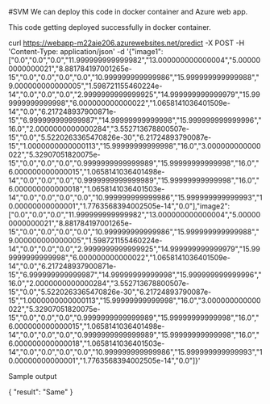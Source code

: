 #SVM We can deploy this code in docker container and Azure web app.

This code getting deployed successfully in docker container.

curl https://webapp-m22aie206.azurewebsites.net/predict -X POST -H 'Content-Type: application/json' -d '{"image1": ["0.0","0.0","0.0","11.999999999999982","13.000000000000004","5.000000000000021","8.881784197001265e-15","0.0","0.0","0.0","0.0","10.999999999999986","15.999999999999988","9.000000000000005","1.598721155460224e-14","0.0","0.0","0.0","2.9999999999999925","14.999999999999979","15.999999999999998","6.000000000000022","1.0658141036401509e-14","0.0","6.217248937900871e-15","6.999999999999987","14.99999999999998","15.999999999999996","16.0","2.0000000000000284","3.552713678800507e-15","0.0","5.5220263365470826e-30","6.21724893790087e-15","1.0000000000000113","15.99999999999998","16.0","3.000000000000022","5.32907051820075e-15","0.0","0.0","0.0","0.9999999999999989","15.99999999999998","16.0","6.000000000000015","1.0658141036401498e-14","0.0","0.0","0.0","0.9999999999999989","15.99999999999998","16.0","6.000000000000018","1.0658141036401503e-14","0.0","0.0","0.0","0.0","10.999999999999986","15.999999999999993","10.00000000000001","1.7763568394002505e-14","0.0"],"image2": ["0.0","0.0","0.0","11.999999999999982","13.000000000000004","5.000000000000021","8.881784197001265e-15","0.0","0.0","0.0","0.0","10.999999999999986","15.999999999999988","9.000000000000005","1.598721155460224e-14","0.0","0.0","0.0","2.9999999999999925","14.999999999999979","15.999999999999998","6.000000000000022","1.0658141036401509e-14","0.0","6.217248937900871e-15","6.999999999999987","14.99999999999998","15.999999999999996","16.0","2.0000000000000284","3.552713678800507e-15","0.0","5.5220263365470826e-30","6.21724893790087e-15","1.0000000000000113","15.99999999999998","16.0","3.000000000000022","5.32907051820075e-15","0.0","0.0","0.0","0.9999999999999989","15.99999999999998","16.0","6.000000000000015","1.0658141036401498e-14","0.0","0.0","0.0","0.9999999999999989","15.99999999999998","16.0","6.000000000000018","1.0658141036401503e-14","0.0","0.0","0.0","0.0","10.999999999999986","15.999999999999993","10.00000000000001","1.7763568394002505e-14","0.0"]}'

Sample output

{ "result": "Same" }